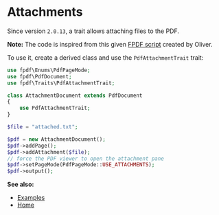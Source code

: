 # Attachments

Since version `2.0.13`, a trait allows attaching files to the PDF.

**Note:** The code is inspired from this given
[FPDF script](http://www.fpdf.org/en/script/script95.php) created by
Oliver.

To use it, create a derived class and use the `PdfAttachmentTrait` trait:

```php
use fpdf\Enums\PdfPageMode;
use fpdf\PdfDocument;
use fpdf\Traits\PdfAttachmentTrait;

class AttachmentDocument extends PdfDocument
{
    use PdfAttachmentTrait;
}

$file = "attached.txt";

$pdf = new AttachmentDocument();
$pdf->addPage();
$pdf->addAttachment($file);
// force the PDF viewer to open the attachment pane
$pdf->setPageMode(PdfPageMode::USE_ATTACHMENTS);
$pdf->output();
```

**See also:**

- [Examples](examples.md)
- [Home](../README.md)

